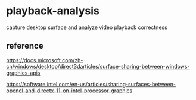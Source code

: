 # playback-analysis
capture desktop surface and analyze video playback correctness

## reference
https://docs.microsoft.com/zh-cn/windows/desktop/direct3darticles/surface-sharing-between-windows-graphics-apis

https://software.intel.com/en-us/articles/sharing-surfaces-between-opencl-and-directx-11-on-intel-processor-graphics

